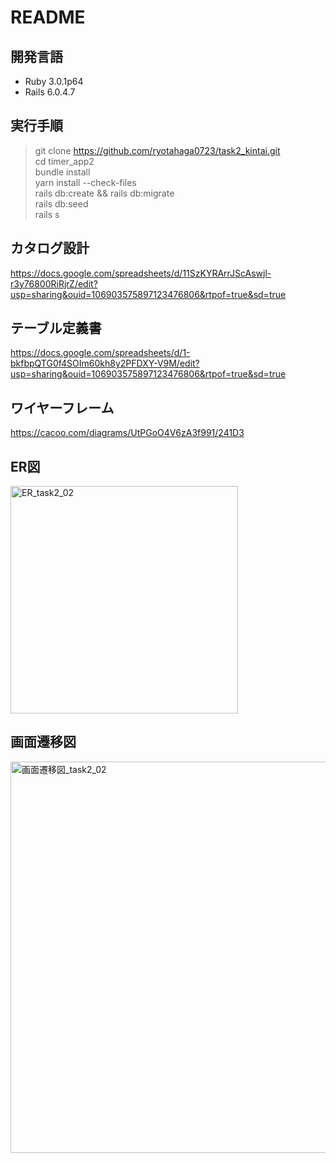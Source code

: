 # README

## 開発言語
- Ruby 3.0.1p64
- Rails 6.0.4.7

## 実行手順
> git clone https://github.com/ryotahaga0723/task2_kintai.git  
> cd timer_app2   
> bundle install  
> yarn install --check-files  
> rails db:create && rails db:migrate  
> rails db:seed  
> rails s

## カタログ設計
https://docs.google.com/spreadsheets/d/11SzKYRArrJScAswjl-r3y76800RiRjrZ/edit?usp=sharing&ouid=106903575897123476806&rtpof=true&sd=true

## テーブル定義書
https://docs.google.com/spreadsheets/d/1-bkfbpQTG0f4SOIm60kh8y2PFDXY-V9M/edit?usp=sharing&ouid=106903575897123476806&rtpof=true&sd=true

## ワイヤーフレーム
https://cacoo.com/diagrams/UtPGoO4V6zA3f991/241D3

## ER図
<img width="364" alt="ER_task2_02" src="https://user-images.githubusercontent.com/102888155/169249624-a91f8cca-807c-4321-9f98-1706c303cd9d.png">

## 画面遷移図
<img width="626" alt="画面遷移図_task2_02" src="https://user-images.githubusercontent.com/102888155/169249644-f5831a85-1675-4daa-87b6-0596b03a30f3.png">
